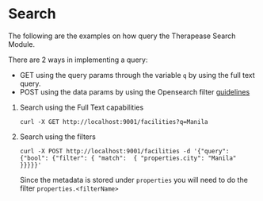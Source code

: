 # Search

The following are the examples on how query the Therapease Search Module.

There are 2 ways in implementing a query:

- GET using the query params through the variable `q` by using the full text query.
- POST using the data params by using the Opensearch filter [guidelines](https://opensearch.org/docs/1.2/opensearch/query-dsl/bool/)

1. Search using the Full Text capabilities
   ```
   curl -X GET http://localhost:9001/facilities?q=Manila
   ```
2. Search using the filters
   ```
   curl -X POST http://localhost:9001/facilities -d '{"query": {"bool": {"filter": { "match":  { "properties.city": "Manila" }}}}}'
   ```
   Since the metadata is stored under `properties` you will need to do the filter `properties.<filterName>`
